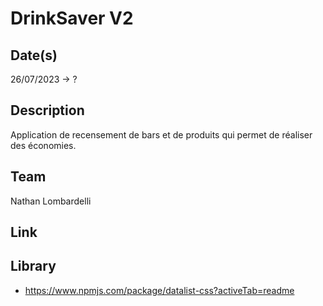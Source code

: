 # DrinkSaver V2

## Date(s)

26/07/2023 -> ?

## Description

Application de recensement de bars et de produits qui permet de réaliser des économies.

## Team

Nathan Lombardelli

## Link

[//]: # (liens vers la [page]&#40;url&#41;)

## Library

- https://www.npmjs.com/package/datalist-css?activeTab=readme